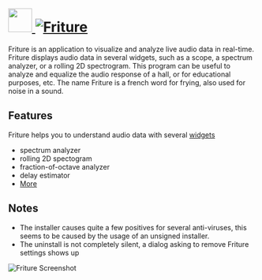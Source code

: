 # [<img src="https://cdn.jsdelivr.net/gh/AdmiringWorm/chocolatey-packages@3c4dce7efc41c98a4144917c01ef770014c8a4a2/friture/icons/48x48.png" height="48" width="48" /> ![Friture](https://img.shields.io/chocolatey/v/friture.svg?label=friture&style=for-the-badge)](https://chocolatey.org/packages/friture)

Friture is an application to visualize and analyze live audio data in real-time.
Friture displays audio data in several widgets, such as a scope, a spectrum analyzer, or a rolling 2D spectrogram.
This program can be useful to analyze and equalize the audio response of a hall, or for educational purposes, etc.
The name Friture is a french word for frying, also used for noise in a sound.

## Features

Friture helps you to understand audio data with several [widgets](http://friture.org/features.html)

- spectrum analyzer
- rolling 2D spectogram
- fraction-of-octave analyzer
- delay estimator
- [More](http://friture.org/features.html)

## Notes

- The installer causes quite a few positives for several anti-viruses, this seems to be caused by the usage of an unsigned installer.
- The uninstall is not completely silent, a dialog asking to remove Friture settings shows up

![Friture Screenshot](http://friture.org/images/friture_20150824_small.png)

